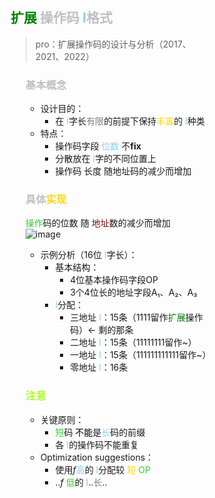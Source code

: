 <div style="float: left; width: 64%; padding: 1%;">

## <span style="color: green;">扩展</span> <span style="color: silver;">操作码  <span style="color: LightSkyBlue;">I</span>格式  

>pro：扩展操作码的设计与分析（2017、2021、2022）  
<ul>

###  <span style="color: silver;">基本概念
- 设计目的：
  - 在 <span style="color: LightSkyBlue;">I</span>字长<span style="color: gray;">有限</span>的前提下保持<span style="color: Gold;">丰富</span>的  <span style="color: LightSkyBlue;">I</span>种类
- 特点：
  - 操作码字段 <span style="color: LightSkyBlue;">位数</span> 不**fix**
  - 分散放在  <span style="color: LightSkyBlue;">I</span>字的不同位置上
  - 操作码 长度 随地址码的减少而增加

###  <span style="color: silver;">具体<span style="color: Gold;">实现
 <span style="color: LimeGreen;">操作</span>码的位数 随 <span style="color: DarkRed;">地址</span>数的减少而增加  
![image](https://bluejedis.github.io/picx-images-hosting/test/image.7i0fvxoo5i.webp)


- 示例分析（16位 <span style="color: LightSkyBlue;">I</span>字长）：
  - 基本结构：
    - 4位基本操作码字段OP
    - 3个4位长的地址字段A₁、A₂、A₃
  -  <span style="color: LightSkyBlue;">I</span>分配：
      - 三地址 <span style="color: LightSkyBlue;">I</span>：15条（1111留作<span style="color: green;">扩展</span>操作码）← 剩的那条
      - 二地址 <span style="color: LightSkyBlue;">I</span>：15条（11111111留作~）
      - 一地址 <span style="color: LightSkyBlue;">I</span>：15条（111111111111留作~）
      - 零地址 <span style="color: LightSkyBlue;">I</span>：16条

###  <span style="color: GreenYellow;">注意
- 关键原则：
  -  <span style="color: LimeGreen;">短</span>码 <span style="color: black;">不能</span>是<span style="color: LightSkyBlue;">长</span>码的前缀
  - 各 <span style="color: LightSkyBlue;">I</span>的操作码不能重复
- Optimization suggestions：
  - 使用$f$<span style="color: LightSkyBlue;">高</span>的 <span style="color: LightSkyBlue;">I</span>分配较 <span style="color: Gold;">短</span> <span style="color: LimeGreen;">OP</span>
  - ..$f$ <span style="color: LimeGreen;">低</span>的 <span style="color: LightSkyBlue;">I</span>..<span style="color: gray;">长</span>..

</ul>

</ul>

<ul>
</div>
<div style="float: right; width: 26%; padding: 1%;">

</div>
<div style="clear: both;"></div>
